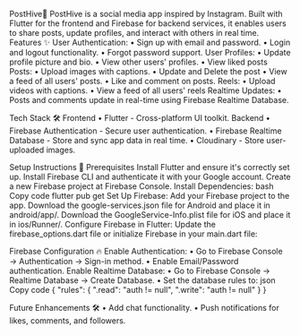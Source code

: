 PostHive📸
PostHive is a social media app inspired by Instagram. Built with Flutter for the frontend and Firebase for backend services, it enables users to share posts, update profiles, and interact with others in real time.
Features ✨
User Authentication: 
•	Sign up with email and password.
•	Login and logout functionality.
•	Forgot password support.
User Profiles:
•	Update profile picture and bio.
•	View other users' profiles.
•	View liked posts
Posts:
•	Upload images with captions.
•	Update and Delete the post
•	View a feed of all users' posts.
•	Like and comment on posts.
Reels:
•	Upload videos with captions.
•	View a feed of all users' reels
Realtime Updates:
•	Posts and comments update in real-time using Firebase Realtime Database.

Tech Stack 🛠️
  Frontend
•	Flutter - Cross-platform UI toolkit.
  Backend
•	Firebase Authentication - Secure user authentication.
•	Firebase Realtime Database - Store and sync app data in real time.
•	Cloudinary - Store user-uploaded images.
 
Setup Instructions 🚀
  Prerequisites
    Install Flutter and ensure it's correctly set up.
    Install Firebase CLI and authenticate it with your Google account.
    Create a new Firebase project at Firebase Console.
  Install Dependencies:
    bash Copy code
        flutter pub get
  Set Up Firebase:
      Add your Firebase project to the app.
      Download the google-services.json file for Android and place it in android/app/.
      Download the GoogleService-Info.plist file for iOS and place it in ios/Runner/.
      Configure Firebase in Flutter: Update the firebase_options.dart file or initialize Firebase in your main.dart file:

Firebase Configuration 🔥
  Enable Authentication:
•	Go to Firebase Console → Authentication → Sign-in method.
•	Enable Email/Password authentication.
  Enable Realtime Database:
•	Go to Firebase Console → Realtime Database → Create Database.
•	Set the database rules to:
            json
            Copy code
                  {
                    "rules": {
                    ".read": "auth != null",
                    ".write": "auth != null"
                     }
                  }

 

Future Enhancements 🛠️
•	Add chat functionality.
•	Push notifications for likes, comments, and followers.


